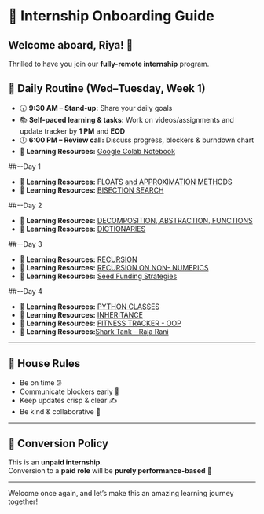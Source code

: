 # 🌟 Internship Onboarding Guide

## Welcome aboard, Riya! 🎉
Thrilled to have you join our **fully-remote internship** program.  

## 📅 Daily Routine (Wed–Tuesday, Week 1)
- 🕤 **9:30 AM – Stand-up:** Share your daily goals  
- 📚 **Self-paced learning & tasks:** Work on videos/assignments and update tracker by **1 PM** and **EOD**  
- 🕕 **6:00 PM – Review call:** Discuss progress, blockers & burndown chart  
- 🔗 **Learning Resources:** [Google Colab Notebook](https://colab.research.google.com/drive/1BMlc3HqzKBf207Qjf8x84i1NPPQ1BZLq?authuser=1#scrollTo=JY6Opfu7NuSs)

##--Day 1 
- 🔗 **Learning Resources:** [FLOATS and APPROXIMATION METHODS](https://www.youtube.com/watch?v=PJ_5VNvJGtA&list=PLUl4u3cNGP62A-ynp6v6-LGBCzeH3VAQB&index=6)
- 🔗 **Learning Resources:** [BISECTION SEARCH](https://www.youtube.com/watch?v=PJ_5VNvJGtA&list=PLUl4u3cNGP62A-ynp6v6-LGBCzeH3VAQB&index=6)

##--Day 2 
- 🔗 **Learning Resources:** [DECOMPOSITION, ABSTRACTION, FUNCTIONS](https://www.youtube.com/watch?v=Qf6OVR8MLnU&list=PLUl4u3cNGP62A-ynp6v6-LGBCzeH3VAQB&index=7)
- 🔗 **Learning Resources:** [DICTIONARIES](https://www.youtube.com/watch?v=lTgLOuaQsvk&list=PLUl4u3cNGP62A-ynp6v6-LGBCzeH3VAQB&index=14)

##--Day 3
- 🔗 **Learning Resources:** [RECURSION](https://www.youtube.com/watch?v=Bbyp4VRbmyY&list=PLUl4u3cNGP62A-ynp6v6-LGBCzeH3VAQB&index=15)
- 🔗 **Learning Resources:** [RECURSION ON NON- NUMERICS](https://www.youtube.com/watch?v=2XxGplWqXVQ&list=PLUl4u3cNGP62A-ynp6v6-LGBCzeH3VAQB&index=16)
- 🔗 **Learning Resources:** [Seed Funding Strategies](https://www.youtube.com/watch?v=iR8XrqT7icY)

##--Day 4
- 🔗 **Learning Resources:** [PYTHON CLASSES](https://www.youtube.com/watch?v=tsMrUdynbQQ&list=PLUl4u3cNGP62A-ynp6v6-LGBCzeH3VAQB&index=17)
- 🔗 **Learning Resources:** [INHERITANCE](https://www.youtube.com/watch?v=rgM7Z9BNm1s&list=PLUl4u3cNGP62A-ynp6v6-LGBCzeH3VAQB&index=19)
- 🔗 **Learning Resources:** [FITNESS TRACKER - OOP ](https://www.youtube.com/watch?v=-wyc5FwzkcM&list=PLUl4u3cNGP62A-ynp6v6-LGBCzeH3VAQB&index=20)
- 🔗 **Learning Resources:**[Shark Tank - Raja Rani](https://www.youtube.com/watch?v=9HXfP_Kfw7Y)

---

## 📜 House Rules
- Be on time ⏰  
- Communicate blockers early 🛑  
- Keep updates crisp & clear ✍️  
- Be kind & collaborative 🤝  

---

## 💼 Conversion Policy
This is an **unpaid internship**.  
Conversion to a **paid role** will be **purely performance-based** 🚀  

---
Welcome once again, and let’s make this an amazing learning journey together!  
